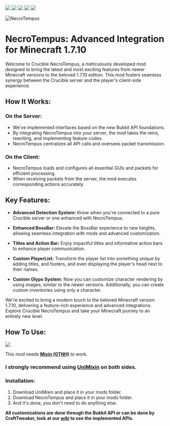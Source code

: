 ![](https://img.shields.io/badge/Minecraft%20Forge-v10.13.4.1614-orange?style=flat-square)
![](https://img.shields.io/badge/Minecraft-1.7.10-orange?style=flat-square)
![](https://img.shields.io/badge/Java%20JDK-v1.8-red?style=flat-square)
![](https://img.shields.io/badge/Mixin-0.8.5--GTNH-red?style=flat-square)
![](https://img.shields.io/discord/682358465175355393?color=blue&label=Discord&logo=Discord&style=flat-square)

![NecroTempus](https://github.com/CrucibleMC/NecroTempus/assets/26889025/74b9f118-ef77-4842-8b3a-e4ebf7af94a2)


# NecroTempus: Advanced Integration for Minecraft 1.7.10

Welcome to Crucible NecroTempus, a meticulously developed mod designed to bring the latest and most exciting features from newer Minecraft versions to the beloved 1.7.10 edition. This mod fosters seamless synergy between the Crucible server and the player's client-side experience.

## **How It Works:**

### On the Server:
- We've implemented interfaces based on the new Bukkit API foundations.
- By integrating NecroTempus into your server, the mod takes the reins, rewriting, and implementing feature codes.
- NecroTempus centralizes all API calls and oversees packet transmission.

### On the Client:
- NecroTempus loads and configures all essential GUIs and packets for efficient processing.
- When receiving packets from the server, the mod executes corresponding actions accurately.

## **Key Features:**

- **Advanced Detection System:**
   Know when you're connected to a pure Crucible server or one enhanced with NecroTempus.

- **Enhanced BossBar:**
   Elevate the BossBar experience to new heights, allowing seamless integration with mods and advanced customization.

- **Titles and Action Bar:**
   Enjoy impactful titles and informative action bars to enhance player communication.

- **Custom PlayerList:**
   Transform the player list into something unique by adding titles, and footers, and even displaying the player's head next to their names.

- **Custom Glyps System:**
   Now you can customize character rendering by using images, similar to the newer versions. Additionally, you can create custom inventories using only a character.

We're excited to bring a modern touch to the beloved Minecraft version 1.7.10, delivering a feature-rich experience and advanced integrations. Explore Crucible NecroTempus and take your Minecraft journey to an entirely new level.

## **How To Use:**
![](https://img.shields.io/badge/Mixin-0.8.5--GTNH-red?style=flat-square)

This mod needs [**Mixin (GTNH)**](https://github.com/GTNewHorizons/SpongePoweredMixin) to work.

### I strongly recommend using [**UniMixin**](https://github.com/LegacyModdingMC/UniMixins) on both sides.
### Installation:
1. Download UniMixin and place it in your mods folder.
2. Download NecroTempus and place it in your mods folder.
3. And it's done, you don't need to do anything else.

**All customizations are done through the Bukkit API or can be done by CraftTweaker, look at our [*wiki*](https://github.com/CrucibleMC/NecroTempus/wiki) to see the implemented APIs.**
